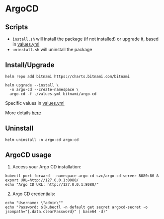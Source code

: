 # ArgoCD

## Scripts
 - `install.sh` will install the package (if not installed) or upgrade it, based in [values.yml](values.yml)
 - `uninstall.sh` will uninstall the package

## Install/Upgrade
```
helm repo add bitnami https://charts.bitnami.com/bitnami

helm upgrade --install \
  -n argo-cd --create-namespace \
  argo-cd -f ./values.yml bitnami/argo-cd
```
Specific values in [values.yml](values.yml)

More details [here](https://github.com/bitnami/charts/tree/master/bitnami/argo-cd)

## Uninstall
```
helm uninstall -n argo-cd argo-cd
```

## ArgoCD usage

1. Access your Argo CD installation:
```
kubectl port-forward --namespace argo-cd svc/argo-cd-server 8080:80 &
export URL=http://127.0.0.1:8080/
echo "Argo CD URL: http://127.0.0.1:8080/"
```

2. Argo CD credentials:
```
echo "Username: \"admin\""
echo "Password: $(kubectl -n default get secret argocd-secret -o jsonpath="{.data.clearPassword}" | base64 -d)"
```
